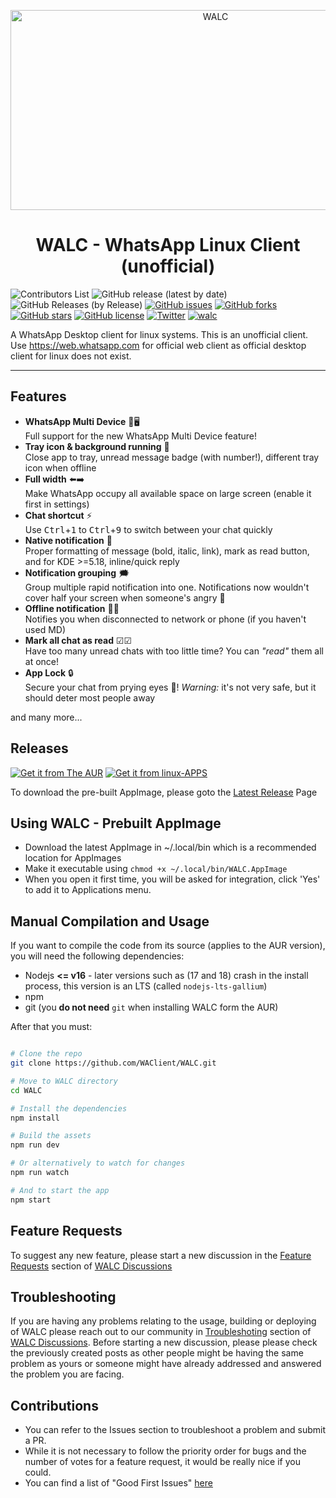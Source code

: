 <p align="center">
<img src="https://socialify.git.ci/WAClient/WALC/image?description=1&font=Bitter&forks=1&logo=https%3A%2F%2Fgithub.com%2FWAClient%2FWALC%2Fraw%2Fmaster%2Fsrc%2Ficons%2Flogo360x360.png&pattern=Floating%20Cogs&stargazers=1&theme=Dark" alt="WALC" width="640" height="320" />
</p>
<h1 align="center">WALC - WhatsApp Linux Client (unofficial)</h1>
<p align="center">

![Contributors List](https://img.shields.io/badge/dynamic/json?label=Contributors&query=%24..login&url=https%3A%2F%2Fapi.github.com%2Frepos%2FWAClient%2FWALC%2Fcontributors) ![GitHub release (latest by date)](https://img.shields.io/github/v/release/WAClient/WALC?color=%2325D366&label=Latest%20Release) ![GitHub Releases (by Release)](https://img.shields.io/github/downloads/WAClient/WALC/latest/total?color=%2325D366&label=Latest%20Version%20AppImage%20Downloads&logo=Linux&logoColor=%23FFFFFF) [![GitHub issues](https://img.shields.io/github/issues/WAClient/WALC.svg)](https://github.com/WAClient/WALC/issues) [![GitHub forks](https://img.shields.io/github/forks/WAClient/WALC.svg)](https://github.com/WAClient/WALC/network) [![GitHub stars](https://img.shields.io/github/stars/WAClient/WALC.svg)](https://github.com/WAClient/WALC/stargazers) [![GitHub license](https://img.shields.io/github/license/WAClient/WALC.svg)](https://github.com/WAClient/WALC/blob/master/LICENSE) [![Twitter](https://img.shields.io/twitter/url/https/github.com/WAClient/WALC.svg?style=social)](https://twitter.com/intent/tweet?text=Wow:&url=https%3A%2F%2Fgithub.com%2FWAClient%2FWALC) [![walc](https://snapcraft.io//walc/badge.svg)](https://snapcraft.io/walc) 

</p>

A WhatsApp Desktop client for linux systems. This is an unofficial client. Use https://web.whatsapp.com for official web client as official desktop client for linux does not exist.

<hr/>

## Features
- **WhatsApp Multi Device** 📱🖥️   
Full support for the new WhatsApp Multi Device feature!
- **Tray icon & background running** 🏃  
Close app to tray, unread message badge (with number!), different tray icon when offline
- **Full width** ⬅️➡️  
Make WhatsApp occupy all available space on large screen (enable it first in settings)
- **Chat shortcut** ⚡  
Use <kbd>Ctrl</kbd>+<kbd>1</kbd> to <kbd>Ctrl</kbd>+<kbd>9</kbd> to switch between your chat quickly
- **Native notification** 💬  
Proper formatting of message (bold, italic, link), mark as read button, and for KDE >=5.18, inline/quick reply
- **Notification grouping** 🗯  
Group multiple rapid notification into one. Notifications now wouldn't cover half your screen when someone's angry 💢
- **Offline notification** 📶❌   
Notifies you when disconnected to network or phone (if you haven't used MD)
- **Mark all chat as read** ☑☑  
Have too many unread chats with too little time? You can _"read"_ them all at once!
- **App Lock** 🔒  
Secure your chat from prying eyes 👀! _Warning:_ it's not very safe, but it should deter most people away

and many more...

## Releases
[![Get it from The AUR](https://user-images.githubusercontent.com/79008923/170873436-821df1d3-b45f-441b-b756-d81c6ac8d474.png)](http://aur.archlinux.org/packages/walc)
[![Get it from linux-APPS](https://i.imgur.com/YGU3qMJ.png)](https://www.linux-apps.com/p/1383431/) 

To download the pre-built AppImage, please goto the [Latest Release](https://github.com/WAClient/WALC/releases/latest) Page

## Using  WALC - Prebuilt AppImage 
* Download the latest AppImage in ~/.local/bin which is a recommended location for AppImages
* Make it executable using `chmod +x ~/.local/bin/WALC.AppImage`
* When you open it first time, you will be asked for integration, click 'Yes' to add it to Applications menu.

## Manual Compilation and Usage

If you want to compile the code from its source (applies to the AUR version), you will need the following dependencies:

- Nodejs **<= v16** - later versions such as (17 and 18) crash in the install process, this version is an LTS (called `nodejs-lts-gallium`)
- npm
- git (you **do not need** `git` when installing WALC form the AUR)

After that you must:

```bash

# Clone the repo
git clone https://github.com/WAClient/WALC.git

# Move to WALC directory
cd WALC

# Install the dependencies
npm install

# Build the assets
npm run dev

# Or alternatively to watch for changes
npm run watch

# And to start the app
npm start
```

## Feature Requests
To suggest any new feature, please start a new discussion in the [Feature Requests](https://github.com/WAClient/WALC/discussions?discussions_q=category%3A%22Feature+Requests%22) section of [WALC Discussions](https://github.com/WAClient/WALC/discussions) 

## Troubleshooting
If you are having any problems relating to the usage, building or deploying of WALC please reach out to our community in [Troubleshoting](https://github.com/WAClient/WALC/discussions?discussions_q=category%3ATroubleshooting) section of [WALC Discussions](https://github.com/WAClient/WALC/discussions). Before starting a new discussion, please please check the previously created posts as other people might be having the same problem as yours or someone might have already addressed and answered the problem you are facing.

## Contributions
* You can refer to the Issues section to troubleshoot a problem and submit a PR.
* While it is not necessary to follow the priority order for bugs and the number of votes for a feature request, it would be really nice if you could.
* You can find a list of "Good First Issues" [here](https://github.com/WAClient/WALC/issues?q=is%3Aissue+is%3Aopen+label%3A%22good+first+issue%22)
